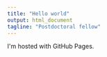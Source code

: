 ```yaml
---
title: "Hello world"
output: html_document
tagline: "Postdoctoral fellow"
---
```


I'm hosted with GitHub Pages.
